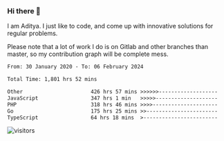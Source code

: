 ### Hi there 👋

I am Aditya. I just like to code, and come up with innovative solutions for regular problems.

Please note that a lot of work I do is on Gitlab and other branches than master, so my contribution graph will be complete mess.

<!--START_SECTION:waka-->

```txt
From: 30 January 2020 - To: 06 February 2024

Total Time: 1,801 hrs 52 mins

Other                      426 hrs 57 mins >>>>>>-------------------   23.69 %
JavaScript                 347 hrs 1 min   >>>>>--------------------   19.26 %
PHP                        318 hrs 46 mins >>>>---------------------   17.69 %
Go                         175 hrs 25 mins >>-----------------------   09.74 %
TypeScript                 64 hrs 18 mins  >------------------------   03.57 %
```

<!--END_SECTION:waka-->

![visitors](https://visitor-badge.glitch.me/badge?page_id=BrainBuzzer.visitor-badge&left_color=green&right_color=red)
